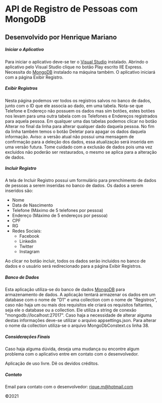 # API de Registro de Pessoas com MongoDB
## Desenvolvido por Henrique Mariano

##### Iniciar o Aplicativo
Para iniciar o aplicativo deve-se ter o [Visual Studio](https://visualstudio.microsoft.com/pt-br/) instalado. Abrindo o aplicativo pelo Visual Studio clique no botão Play escrito IIE Express. Necessita do [MongoDB](https://www.mongodb.com/) instalado na máquina também. O aplicativo iniciará com a página Exibir Registro.

##### Exibir Registros
Nesta página podemos ver todos os registros salvos no banco de dados, junto com o ID que ele associa ao dado, em uma tabela. Nota-se que Telefone e Endereço não possuem os dados mas sim botões, estes botões nos levam para uma outra tabela com os Telefones e Endereços registrados para aquela pessoa. Em qualquer uma das tabelas podemos clicar no botão Alterar no final da linha para alterar qualquer dado daquela pessoa. No fim da linha também temos o botão Deletar para apagar os dados daquela informação. 
Aviso: a versão atual não possui uma mensagem de confirmação para a deleção dos dados, essa atualização será inserida em uma versão futura. Tome cuidado com a exclusão de dados pois uma vez excluidos não poderão ser restaurados, o mesmo se aplica para a alteração de dados.

##### Incluir Registro
A tela de Incluir Registro possui um formulário para prenchimento de dados de pessoas a serem inseridas no banco de dados. Os dados a serem inseridos são:
- Nome
- Data de Nascimento
- Telefone (Máximo de 5 telefones por pessoa)
- Endereço (Máximo de 5 endereços por pessoa)
- CPF
- RG
- Redes Sociais:
     - Facebook
     - Linkedin
     - Twitter
     - Instagram

Ao clicar no botão incluir, todos os dados serão incluidos no banco de dados e o usuário será redirecionado para a página Exibir Registros.

##### Banco de Dados
Esta aplicação utiliza-se do banco de dados [MongoDB](https://www.mongodb.com/) para armazenamento de dados. A aplicação tentará armazenar os dados em um database com o nome de "D1" e uma collection com o nome de "Registros", caso não haja um ou mais dos requisitos ele criará os requisitos faltantes, seja ele o database ou a collection. 
Ele utiliza a string de conexão "mongodb://localhost:27017". Caso haja a necessidade de alterar alguma destas informações deve-se utilizar o arquivo appsettings.json. Para alterar o nome da collection utiliza-se o arquivo MongoDbConstext.cs linha 38.

##### Considerações Finais
Caso haja alguma dúvida, deseja uma mudança ou encontre algum problema com o aplicativo entre em contato com o desenvolvedor.

Aplicação de uso livre. Dê os devidos créditos.

##### Contato
Email para contato com o desenvolvedor: rique.m@hotmail.com

©2021
